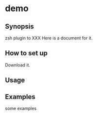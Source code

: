 # demo

## Synopsis
zsh plugin to XXX
Here is a document for it.

## How  to set up
Download it.


## Usage

## Examples

some examples

